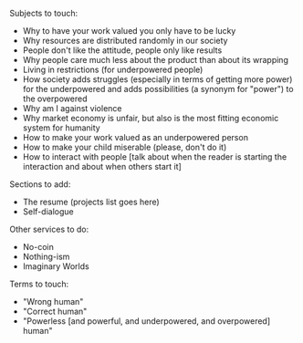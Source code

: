 Subjects to touch:
* Why to have your work valued you only have to be lucky
* Why resources are distributed randomly in our society
* People don't like the attitude, people only like results
* Why people care much less about the product than about its wrapping
* Living in restrictions (for underpowered people)
* How society adds struggles (especially in terms of getting more power) for the underpowered and adds possibilities (a synonym for "power") to the overpowered
* Why am I against violence
* Why market economy is unfair, but also is the most fitting economic system for humanity
* How to make your work valued as an underpowered person
* How to make your child miserable (please, don't do it)
* How to interact with people [talk about when the reader is starting the interaction and about when others start it]

Sections to add:
* The resume (projects list goes here)
* Self-dialogue

Other services to do:
* No-coin
* Nothing-ism
* Imaginary Worlds

Terms to touch:
* "Wrong human"
* "Correct human"
* "Powerless [and powerful, and underpowered, and overpowered] human"
